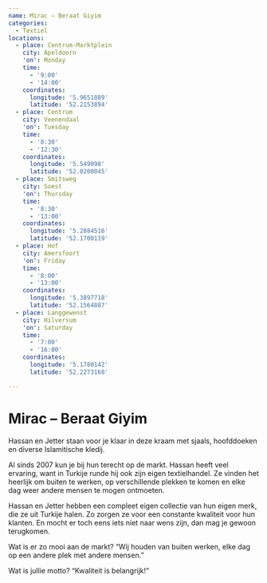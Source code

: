 ```yaml
---
name: Mirac – Beraat Giyim
categories:
  - Textiel
locations:
  - place: Centrum-Marktplein
    city: Apeldoorn
    'on': Monday
    time:
      - '9:00'
      - '14:00'
    coordinates:
      longitude: '5.9651889'
      latitude: '52.2153894'
  - place: Centrum
    city: Veenendaal
    'on': Tuesday
    time:
      - '8:30'
      - '12:30'
    coordinates:
      longitude: '5.549098'
      latitude: '52.0200045'
  - place: Smitsweg
    city: Soest
    'on': Thursday
    time:
      - '8:30'
      - '13:00'
    coordinates:
      longitude: '5.2884516'
      latitude: '52.1700119'
  - place: Hof
    city: Amersfoort
    'on': Friday
    time:
      - '8:00'
      - '13:00'
    coordinates:
      longitude: '5.3897718'
      latitude: '52.1564887'
  - place: Langgewenst
    city: Hilversum
    'on': Saturday
    time:
      - '7:00'
      - '16:00'
    coordinates:
      longitude: '5.1780142'
      latitude: '52.2273168'

---
```


# Mirac – Beraat Giyim

Hassan en Jetter staan voor je klaar in deze kraam met sjaals, hoofddoeken en diverse Islamitische kledij.

Al sinds 2007 kun je bij hun terecht op de markt. Hassan heeft veel ervaring, want in Turkije runde hij ook zijn eigen textielhandel. Ze vinden het heerlijk om buiten te werken, op verschillende plekken te komen en elke dag weer andere mensen te mogen ontmoeten.

Hassan en Jetter hebben een compleet eigen collectie van hun eigen merk, die ze uit Turkije halen. Zo zorgen ze voor een constante kwaliteit voor hun klanten. En mocht er toch eens iets niet naar wens zijn, dan mag je gewoon terugkomen.

Wat is er zo mooi aan de markt?
“Wij houden van buiten werken, elke dag op een andere plek met andere mensen.”

Wat is jullie motto?
“Kwaliteit is belangrijk!”
